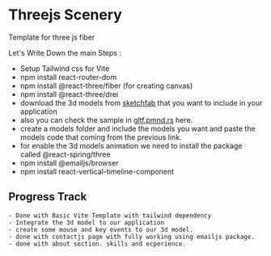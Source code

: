 # Threejs Scenery

Template for three js fiber

Let's Write Down the main Steps :

- Setup Tailwind css for Vite
- npm install react-router-dom
- npm install @react-three/fiber (for creating canvas)
- npm install @react-three/drei
- download the 3d models from <a href="https://sketchfab.com/3d-models/popular">sketchfab</a> that you want to include in your application
- also you can check the sample in <a href="https://gltf.pmnd.rs">gltf.pmnd.rs</a> here.
- create a models folder and include the models you want and paste the models code that coming from the previous link.
- for enable the 3d models animation we need to install the package called @react-spring/three
- npm install @emailjs/browser
- npm install react-vertical-timeline-component


## Progress Track
    - Done with Basic Vite Template with tailwind dependency
    - Integrate the 3d model to our application
    - create some mouse and key events to our 3d model.
    - done with contactjs page with fully working using emailjs package.
    - done with about section. skills and ecperience.
    
